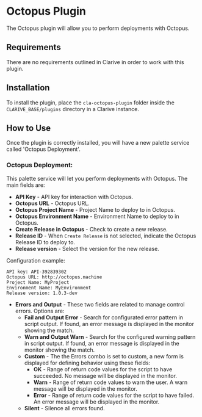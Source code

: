 # Octopus Plugin

The Octopus plugin will allow you to perform deployments with Octopus.

## Requirements

There are no requirements outlined in Clarive in order to work with this plugin.

## Installation

To install the plugin, place the `cla-octopus-plugin` folder inside the `CLARIVE_BASE/plugins`
directory in a Clarive instance.

## How to Use

Once the plugin is correctly installed, you will have a new palette service called 'Octopus Deployment'.

### Octopus Deployment:

This palette service will let you perform deployments with Octopus.
The main fields are:

- **API Key** - API key for interaction with Octopus.
- **Octopus URL** - Octopus URL. 
- **Octopus Project Name** - Project Name to deploy to in Octopus.
- **Octopus Environment Name** - Environment Name to deploy to in Octopus.
- **Create Release in Octopus** - Check to create a new release.
- **Release ID** - When `Create Release` is not selected, indicate the Octopus Release ID to deploy to.
- **Release version** - Select the version for the new release.

Configuration example:

    API key: API-392839302
    Octopus URL: http://octopus.machine
    Project Name: MyProject
    Environment Name: MyEnvironment
    Release version: 1.0.3-dev

- **Errors and Output** - These two fields are related to manage control errors. Options are:
   - **Fail and Output Error** - Search for configurated error pattern in script output. If found, an error message is displayed in the monitor showing the match.
   - **Warn and Output Warn** - Search for the configured warning pattern in script output. If found, an error message is displayed in the monitor showing the match.
   - **Custom** - The the Errors combo is set to custom, a new form is displayed for defining behavior using these fields:
      - **OK** - Range of return code values for the script to have succeeded. No message will be displayed in the monitor.
      - **Warn** - Range of return code values to warn the user. A warn message will be displayed in the monitor.
      - **Error** - Range of return code values for the script to have failed. An error message will be displayed in the monitor.
   - **Silent** - Silence all errors found.
